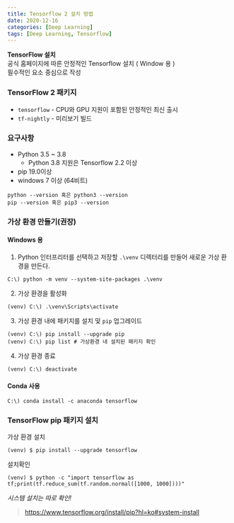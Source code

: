 ```yaml
---
title: Tensorflow 2 설치 방법
date: 2020-12-16
categories: [Deep Learning]
tags: [Deep Learning, Tensorflow]
---
```


**TensorFlow 설치**  
공식 홈페이지에 따른 안정적인 Tensorflow 설치 ( Window 용 )  
필수적인 요소 중심으로 작성

### TensorFlow 2  패키지
- `tensorflow`  - CPU와  GPU 지원이 포함된 안정적인 최신 출시
- `tf-nightly`  - 미리보기 빌드

### 요구사항
- Python 3.5 ~ 3.8
	- Python 3.8 지원은 Tensorflow 2.2 이상
- pip 19.0이상
- windows 7 이상 (64비트)
```
python --version 혹은 python3 --version
pip --version 혹은 pip3 --version
```

### 가상 환경 만들기(권장)
#### Windows 용
1. Python 인터프리터를 선택하고 저장할  `.\venv`  디렉터리를 만들어 새로운 가상 환경을 만든다.    
```
C:\) python -m venv --system-site-packages .\venv
```

2. 가상 환경을 활성화
```
(venv) C:\) .\venv\Scripts\activate
```

3. 가상 환경 내에 패키지를 설치 및 `pip` 업그레이드
```
(venv) C:\) pip install --upgrade pip
(venv) C:\) pip list # 가상환경 내 설치된 패키지 확인
```

4. 가상 환경 종료
```
(venv) C:\) deactivate
```

#### Conda 사용
```
C:\) conda install -c anaconda tensorflow
```

### TensorFlow pip 패키지 설치
가상 환경 설치
```
(venv) $ pip install --upgrade tensorflow
```
설치확인
```
(venv) $ python -c "import tensorflow as tf;print(tf.reduce_sum(tf.random.normal([1000, 1000])))"
```

*시스템 설치는 따로 확인!*

> https://www.tensorflow.org/install/pip?hl=ko#system-install
